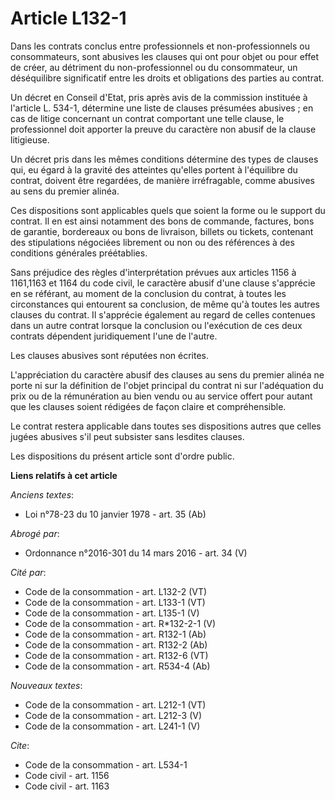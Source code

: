 # Article L132-1

Dans les contrats conclus entre professionnels et non-professionnels ou consommateurs, sont abusives les clauses qui ont pour
objet ou pour effet de créer, au détriment du non-professionnel ou du consommateur, un déséquilibre significatif entre les
droits et obligations des parties au contrat. 

Un décret en Conseil d'Etat, pris après avis de la commission instituée à l'article L. 534-1, détermine une liste de clauses
présumées abusives ; en cas de litige concernant un contrat comportant une telle clause, le professionnel doit apporter la
preuve du caractère non abusif de la clause litigieuse. 

Un décret pris dans les mêmes conditions détermine des types de clauses qui, eu égard à la gravité des atteintes qu'elles
portent à l'équilibre du contrat, doivent être regardées, de manière irréfragable, comme abusives au sens du premier alinéa. 

Ces dispositions sont applicables quels que soient la forme ou le support du contrat. Il en est ainsi notamment des bons de
commande, factures, bons de garantie, bordereaux ou bons de livraison, billets ou tickets, contenant des stipulations
négociées librement ou non ou des références à des conditions générales préétablies. 

Sans préjudice des règles d'interprétation prévues aux articles 1156 à 1161,1163 et 1164 du code civil, le caractère abusif
d'une clause s'apprécie en se référant, au moment de la conclusion du contrat, à toutes les circonstances qui entourent sa
conclusion, de même qu'à toutes les autres clauses du contrat. Il s'apprécie également au regard de celles contenues dans un
autre contrat lorsque la conclusion ou l'exécution de ces deux contrats dépendent juridiquement l'une de l'autre. 

Les clauses abusives sont réputées non écrites. 

L'appréciation du caractère abusif des clauses au sens du premier alinéa ne porte ni sur la définition de l'objet principal
du contrat ni sur l'adéquation du prix ou de la rémunération au bien vendu ou au service offert pour autant que les clauses
soient rédigées de façon claire et compréhensible. 

Le contrat restera applicable dans toutes ses dispositions autres que celles jugées abusives s'il peut subsister sans
lesdites clauses. 

Les dispositions du présent article sont d'ordre public.

**Liens relatifs à cet article**

_Anciens textes_:

  - Loi n°78-23 du 10 janvier 1978 - art. 35 (Ab)

_Abrogé par_:

  - Ordonnance n°2016-301 du 14 mars 2016 - art. 34 (V)

_Cité par_:

  - Code de la consommation - art. L132-2 (VT)
  - Code de la consommation - art. L133-1 (VT)
  - Code de la consommation - art. L135-1 (V)
  - Code de la consommation - art. R*132-2-1 (V)
  - Code de la consommation - art. R132-1 (Ab)
  - Code de la consommation - art. R132-2 (Ab)
  - Code de la consommation - art. R132-6 (VT)
  - Code de la consommation - art. R534-4 (Ab)

_Nouveaux textes_:

  - Code de la consommation - art. L212-1 (VT)
  - Code de la consommation - art. L212-3 (V)
  - Code de la consommation - art. L241-1 (V)

_Cite_:

  - Code de la consommation - art. L534-1
  - Code civil - art. 1156
  - Code civil - art. 1163
